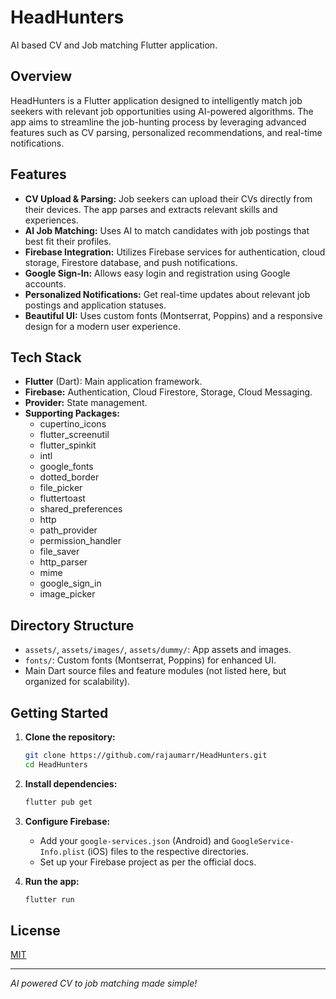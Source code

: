 # HeadHunters

AI based CV and Job matching Flutter application.

## Overview

HeadHunters is a Flutter application designed to intelligently match job seekers with relevant job opportunities using AI-powered algorithms. The app aims to streamline the job-hunting process by leveraging advanced features such as CV parsing, personalized recommendations, and real-time notifications.

## Features

- **CV Upload & Parsing:** Job seekers can upload their CVs directly from their devices. The app parses and extracts relevant skills and experiences.
- **AI Job Matching:** Uses AI to match candidates with job postings that best fit their profiles.
- **Firebase Integration:** Utilizes Firebase services for authentication, cloud storage, Firestore database, and push notifications.
- **Google Sign-In:** Allows easy login and registration using Google accounts.
- **Personalized Notifications:** Get real-time updates about relevant job postings and application statuses.
- **Beautiful UI:** Uses custom fonts (Montserrat, Poppins) and a responsive design for a modern user experience.

## Tech Stack

- **Flutter** (Dart): Main application framework.
- **Firebase:** Authentication, Cloud Firestore, Storage, Cloud Messaging.
- **Provider:** State management.
- **Supporting Packages:** 
  - cupertino_icons
  - flutter_screenutil
  - flutter_spinkit
  - intl
  - google_fonts
  - dotted_border
  - file_picker
  - fluttertoast
  - shared_preferences
  - http
  - path_provider
  - permission_handler
  - file_saver
  - http_parser
  - mime
  - google_sign_in
  - image_picker

## Directory Structure

- `assets/`, `assets/images/`, `assets/dummy/`: App assets and images.
- `fonts/`: Custom fonts (Montserrat, Poppins) for enhanced UI.
- Main Dart source files and feature modules (not listed here, but organized for scalability).

## Getting Started

1. **Clone the repository:**
   ```bash
   git clone https://github.com/rajaumarr/HeadHunters.git
   cd HeadHunters
   ```

2. **Install dependencies:**
   ```bash
   flutter pub get
   ```

3. **Configure Firebase:**
   - Add your `google-services.json` (Android) and `GoogleService-Info.plist` (iOS) files to the respective directories.
   - Set up your Firebase project as per the official docs.

4. **Run the app:**
   ```bash
   flutter run
   ```

## License

[MIT](LICENSE)

---

*AI powered CV to job matching made simple!*
